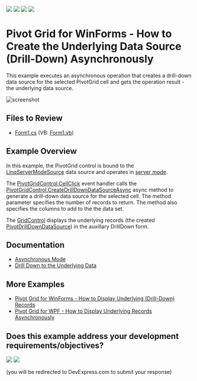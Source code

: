 <!-- default badges list -->
![](https://img.shields.io/endpoint?url=https://codecentral.devexpress.com/api/v1/VersionRange/128582675/22.1.2%2B)
[![](https://img.shields.io/badge/Open_in_DevExpress_Support_Center-FF7200?style=flat-square&logo=DevExpress&logoColor=white)](https://supportcenter.devexpress.com/ticket/details/E4567)
[![](https://img.shields.io/badge/📖_How_to_use_DevExpress_Examples-e9f6fc?style=flat-square)](https://docs.devexpress.com/GeneralInformation/403183)
[![](https://img.shields.io/badge/💬_Leave_Feedback-feecdd?style=flat-square)](#does-this-example-address-your-development-requirementsobjectives)
<!-- default badges end -->
<!-- default file list -->
# Pivot Grid for WinForms - How to Create the Underlying Data Source (Drill-Down) Asynchronously

This example executes an asynchronous operation that creates a drill-down data source for the selected PivotGrid cell and gets the operation result - the underlying data source.

![screenshot](/images/screenshot.png)

## Files to Review

* [Form1.cs](./CS/XtraPivotGrid_CreateDrillDownDataSourceAsync/Form1.cs) (VB: [Form1.vb](./VB/XtraPivotGrid_CreateDrillDownDataSourceAsync/Form1.vb))
<!-- default file list end -->

## Example Overview

In this example, the PivotGrid control is bound to the [LinqServerModeSource](https://docs.devexpress.com/CoreLibraries/DevExpress.Data.Linq.LinqServerModeSource) data source and operates in [server mode](https://docs.devexpress.com/WindowsForms/17856).

The [PivotGridControl.CellClick](https://docs.devexpress.com/WindowsForms/DevExpress.XtraPivotGrid.PivotGridControl.CellClick) event handler calls the  [PivotGridControl.CreateDrillDownDataSourceAsync](https://docs.devexpress.com/WindowsForms/DevExpress.XtraPivotGrid.PivotGridControl.CreateDrillDownDataSourceAsync(System.Int32-System.Int32-System.Collections.Generic.List-System.String-)?v=21.1) async method to generate a drill-down data source for the selected cell. The method parameter specifies the number of records to return. The method also specifies the columns to add to the the data set.

The [GridControl](https://docs.devexpress.com/WindowsForms/DevExpress.XtraGrid.GridControl) displays the underlying records (the created [PivotDrillDownDataSource](https://docs.devexpress.com/CoreLibraries/DevExpress.XtraPivotGrid.PivotDrillDownDataSource)) in the auxillary DrillDown form.

## Documentation

- [Asynchronous Mode](https://docs.devexpress.com/WindowsForms/9578/controls-and-libraries/pivot-grid/binding-to-data/asynchronous-mode)
- [Drill Down to the Underlying Data](https://docs.devexpress.com/WindowsForms/1882/controls-and-libraries/pivot-grid/data-shaping/summarization/summaries/obtaining-underlying-data-drill-down)

## More Examples

- [Pivot Grid for WinForms - How to Display Underlying (Drill-Down) Records](https://github.com/DevExpress-Examples/winforms-pivotgrid-how-to-display-underlying-data)
- [Pivot Grid for WPF - How to Display Underlying Records Asynchronously](https://github.com/DevExpress-Examples/wpf-pivotgrid-how-to-display-underlying-data-asynchronously)
<!-- feedback -->
## Does this example address your development requirements/objectives?

[<img src="https://www.devexpress.com/support/examples/i/yes-button.svg"/>](https://www.devexpress.com/support/examples/survey.xml?utm_source=github&utm_campaign=winforms-pivot-grid-create-the-underlying-data-source-asynchronously&~~~was_helpful=yes) [<img src="https://www.devexpress.com/support/examples/i/no-button.svg"/>](https://www.devexpress.com/support/examples/survey.xml?utm_source=github&utm_campaign=winforms-pivot-grid-create-the-underlying-data-source-asynchronously&~~~was_helpful=no)

(you will be redirected to DevExpress.com to submit your response)
<!-- feedback end -->
